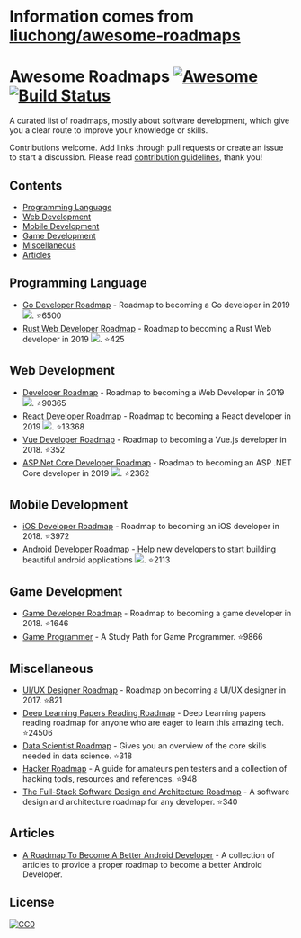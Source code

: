 # Information comes from [liuchong/awesome-roadmaps](https://github.com/liuchong/awesome-roadmaps)
# Awesome Roadmaps [![Awesome](https://awesome.re/badge.svg)](https://awesome.re) [![Build Status](https://travis-ci.org/liuchong/awesome-roadmaps.svg?branch=master)](https://travis-ci.org/liuchong/awesome-roadmaps)

A curated list of roadmaps, mostly about software development, which give you a clear route to improve your knowledge or skills.

Contributions welcome.
Add links through pull requests or create an issue to start a discussion.
Please read [contribution guidelines](contributing.md), thank you!

## Contents

- [Programming Language](#programming-language)
- [Web Development](#web-development)
- [Mobile Development](#mobile-development)
- [Game Development](#game-development)
- [Miscellaneous](#miscellaneous)
- [Articles](#articles)

## Programming Language
- [Go Developer Roadmap](https://github.com/Alikhll/golang-developer-roadmap) - Roadmap to becoming a Go developer in 2019 [<img src="https://img.shields.io/badge/Roadmap-2019-yellowgreen.svg">](https://github.com/Alikhll/golang-developer-roadmap). :star:6500
- [Rust Web Developer Roadmap](https://github.com/csharad/rust-web-developer-roadmap) - Roadmap to becoming a Rust Web developer in 2019 [<img src="https://img.shields.io/badge/Roadmap-2019-yellowgreen.svg">](https://github.com/csharad/rust-web-developer-roadmap). :star:425

## Web Development
- [Developer Roadmap](https://github.com/kamranahmedse/developer-roadmap) - Roadmap to becoming a Web Developer in 2019 [<img src="https://img.shields.io/badge/Roadmap-2019-yellowgreen.svg">](https://github.com/kamranahmedse/developer-roadmap#-introduction). :star:90365
- [React Developer Roadmap](https://github.com/adam-golab/react-developer-roadmap) - Roadmap to becoming a React developer in 2019 [<img src="https://img.shields.io/badge/Roadmap-2019-yellowgreen.svg">](https://github.com/adam-golab/react-developer-roadmap). :star:13368
- [Vue Developer Roadmap](https://github.com/flaviocopes/vue-developer-roadmap) - Roadmap to becoming a Vue.js developer in 2018. :star:352
- [ASP.Net Core Developer Roadmap](https://github.com/MoienTajik/AspNetCore-Developer-Roadmap) - Roadmap to becoming an ASP .NET Core developer in 2019 [<img src="https://img.shields.io/badge/Roadmap-2019-yellowgreen.svg">](https://github.com/MoienTajik/AspNetCore-Developer-Roadmap). :star:2362

## Mobile Development
- [iOS Developer Roadmap](https://github.com/BohdanOrlov/iOS-Developer-Roadmap) - Roadmap to becoming an iOS developer in 2018. :star:3972
- [Android Developer Roadmap](https://github.com/anacoimbrag/android-developer-roadmap) - Help new developers to start building beautiful android applications [<img src="https://img.shields.io/badge/Roadmap-2019-yellowgreen.svg">](https://github.com/anacoimbrag/android-developer-roadmap). :star:2113

## Game Development
- [Game Developer Roadmap](https://github.com/utilForever/game-developer-roadmap) - Roadmap to becoming a game developer in 2018. :star:1646
- [Game Programmer](https://github.com/miloyip/game-programmer) - A Study Path for Game Programmer. :star:9866

## Miscellaneous
- [UI/UX Designer Roadmap](https://github.com/togiberlin/ui-ux-designer-roadmap) - Roadmap on becoming a UI/UX designer in 2017. :star:821
- [Deep Learning Papers Reading Roadmap](https://github.com/floodsung/Deep-Learning-Papers-Reading-Roadmap) - Deep Learning papers reading roadmap for anyone who are eager to learn this amazing tech. :star:24506
- [Data Scientist Roadmap](https://github.com/hasbrain/data-science-roadmap) - Gives you an overview of the core skills needed in data science. :star:318
- [Hacker Roadmap](https://github.com/Sundowndev/hacker-roadmap) - A guide for amateurs pen testers and a collection of hacking tools, resources and references. :star:948
- [The Full-Stack Software Design and Architecture Roadmap](https://github.com/stemmlerjs/software-design-and-architecture-roadmap) - A software design and architecture roadmap for any developer. :star:340

## Articles
- [A Roadmap To Become A Better Android Developer](https://medium.com/mindorks/a-roadmap-to-become-a-better-android-developer-3038cf7f8c8d) - A collection of articles to provide a proper roadmap to become a better Android Developer.

## License

[![CC0](http://mirrors.creativecommons.org/presskit/buttons/88x31/svg/cc-zero.svg)](https://creativecommons.org/publicdomain/zero/1.0/)

